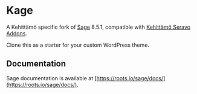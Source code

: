 # Kage

A Kehittämö specific fork of [Sage](https://roots.io/sage/) 8.5.1, compatible with [Kehittämö Seravo Addons](https://github.com/kehittamo/kehittamo-seravo-addons).

Clone this as a starter for your custom WordPress theme.

## Documentation

Sage documentation is available at [https://roots.io/sage/docs/](https://roots.io/sage/docs/).
